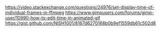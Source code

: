 https://video.stackexchange.com/questions/24976/set-display-time-of-individual-frames-in-ffmpeg
https://www.gimpusers.com/forums/gimp-user/10990-how-to-edit-time-in-animated-gif
https://gist.github.com/NISH1001/8167d6270168b0b9ef1559db61c502d8
